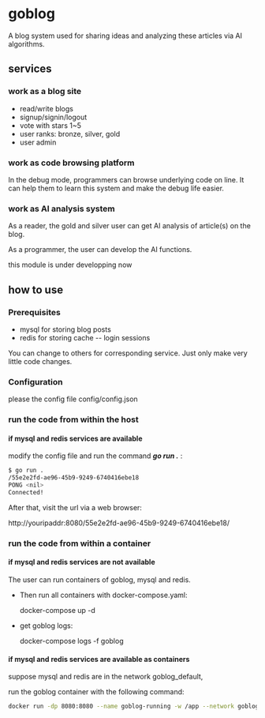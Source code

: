 # goblog

A blog system used for sharing ideas and analyzing
these articles via AI algorithms.

## services

### work as a blog site

* read/write blogs
* signup/signin/logout
* vote with stars 1~5
* user ranks: bronze, silver, gold
* user admin

### work as code browsing platform

In the debug mode, programmers can browse underlying code on line.
It can help them to learn this system and make the debug life easier.

### work as AI analysis system

As a reader, the gold and silver user can
get AI analysis of article(s) on the blog.

As a programmer, the user can develop the AI functions.

this module is under developping now

## how to use

### Prerequisites

* mysql for storing blog posts
* redis for storing cache -- login sessions

You can change to others for corresponding service. Just only make very little code changes.

### Configuration

please the config file config/config.json

### run the code from within the host

#### if mysql and redis services are available

modify the config file and run the command ***go run .*** :

```bash
$ go run .
/55e2e2fd-ae96-45b9-9249-6740416ebe18
PONG <nil>
Connected!

```

After that, visit the url via a web browser:

http://youripaddr:8080/55e2e2fd-ae96-45b9-9249-6740416ebe18/

### run the code from within a container

#### if mysql and redis services are not available

The user can run containers of goblog, mysql and redis.

* Then run all containers with docker-compose.yaml:

    docker-compose up -d

* get goblog logs:

    docker-compose logs -f goblog

#### if mysql and redis services are available as containers

suppose mysql and redis are in the network goblog\_default,

run the goblog container with the following command:

```bash
docker run -dp 8080:8080 --name goblog-running -w /app --network goblog_default goblog:latest sh -c "/app/goblog"
```

